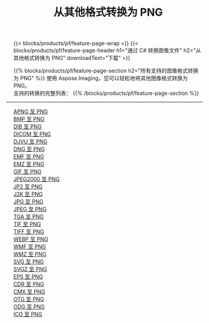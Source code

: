 ﻿---
title: 从其他格式转换为 PNG 
weight: 3920
url: /zh-hans/net/conversion/to/png 
lang: zh-hans
langdirlevel: 2
locales: zh-hans,ja,it,ru,de,es,fr,nl,id,lt,pl,pt,vi,tr,ko,zh-hant,ar,hi,th,sv,cs,uk,he
description: 使用 Aspose.Imaging，您可以轻松地将其他格式转换为 PNG
---

{{< blocks/products/pf/feature-page-wrap >}}
{{< blocks/products/pf/feature-page-header h1="通过 C# 转换图像文件" h2="从其他格式转换为 PNG" downloadText="下载" >}}


{{% blocks/products/pf/feature-page-section  h2="所有支持的图像格式转换为 PNG" %}}
使用 Aspose.Imaging，您可以轻松地将其他图像格式转换为 PNG。
<br/>
支持的转换的完整列表：
{{% /blocks/products/pf/feature-page-section %}}
<div class="container-fluid productfamilypage bg-gray">
    <div class="convertypes bg-gray agp-content section">
        <div class="container">
		<hr style="margin-left:-20px;"/>
		<div class="row other-converters">
		    <div class='col-md-2 other-converter remove-lp remove-rp'><a href="/imaging/zh-hans/net/conversion/apng-to-png" >APNG 至 PNG</a></div>
<div class='col-md-2 other-converter remove-lp remove-rp'><a href="/imaging/zh-hans/net/conversion/bmp-to-png" >BMP 至 PNG</a></div>
<div class='col-md-2 other-converter remove-lp remove-rp'><a href="/imaging/zh-hans/net/conversion/dib-to-png" >DIB 至 PNG</a></div>
<div class='col-md-2 other-converter remove-lp remove-rp'><a href="/imaging/zh-hans/net/conversion/dicom-to-png" >DICOM 至 PNG</a></div>
<div class='col-md-2 other-converter remove-lp remove-rp'><a href="/imaging/zh-hans/net/conversion/djvu-to-png" >DJVU 至 PNG</a></div>
<div class='col-md-2 other-converter remove-lp remove-rp'><a href="/imaging/zh-hans/net/conversion/dng-to-png" >DNG 至 PNG</a></div>
<div class='col-md-2 other-converter remove-lp remove-rp'><a href="/imaging/zh-hans/net/conversion/emf-to-png" >EMF 至 PNG</a></div>
<div class='col-md-2 other-converter remove-lp remove-rp'><a href="/imaging/zh-hans/net/conversion/emz-to-png" >EMZ 至 PNG</a></div>
<div class='col-md-2 other-converter remove-lp remove-rp'><a href="/imaging/zh-hans/net/conversion/gif-to-png" >GIF 至 PNG</a></div>
<div class='col-md-2 other-converter remove-lp remove-rp'><a href="/imaging/zh-hans/net/conversion/jpeg2000-to-png" >JPEG2000 至 PNG</a></div>
<div class='col-md-2 other-converter remove-lp remove-rp'><a href="/imaging/zh-hans/net/conversion/jp2-to-png" >JP2 至 PNG</a></div>
<div class='col-md-2 other-converter remove-lp remove-rp'><a href="/imaging/zh-hans/net/conversion/j2k-to-png" >J2K 至 PNG</a></div>
<div class='col-md-2 other-converter remove-lp remove-rp'><a href="/imaging/zh-hans/net/conversion/jpg-to-png" >JPG 至 PNG</a></div>
<div class='col-md-2 other-converter remove-lp remove-rp'><a href="/imaging/zh-hans/net/conversion/jpeg-to-png" >JPEG 至 PNG</a></div>
<div class='col-md-2 other-converter remove-lp remove-rp'><a href="/imaging/zh-hans/net/conversion/tga-to-png" >TGA 至 PNG</a></div>
<div class='col-md-2 other-converter remove-lp remove-rp'><a href="/imaging/zh-hans/net/conversion/tif-to-png" >TIF 至 PNG</a></div>
<div class='col-md-2 other-converter remove-lp remove-rp'><a href="/imaging/zh-hans/net/conversion/tiff-to-png" >TIFF 至 PNG</a></div>
<div class='col-md-2 other-converter remove-lp remove-rp'><a href="/imaging/zh-hans/net/conversion/webp-to-png" >WEBP 至 PNG</a></div>
<div class='col-md-2 other-converter remove-lp remove-rp'><a href="/imaging/zh-hans/net/conversion/wmf-to-png" >WMF 至 PNG</a></div>
<div class='col-md-2 other-converter remove-lp remove-rp'><a href="/imaging/zh-hans/net/conversion/wmz-to-png" >WMZ 至 PNG</a></div>
<div class='col-md-2 other-converter remove-lp remove-rp'><a href="/imaging/zh-hans/net/conversion/svg-to-png" >SVG 至 PNG</a></div>
<div class='col-md-2 other-converter remove-lp remove-rp'><a href="/imaging/zh-hans/net/conversion/svgz-to-png" >SVGZ 至 PNG</a></div>
<div class='col-md-2 other-converter remove-lp remove-rp'><a href="/imaging/zh-hans/net/conversion/eps-to-png" >EPS 至 PNG</a></div>
<div class='col-md-2 other-converter remove-lp remove-rp'><a href="/imaging/zh-hans/net/conversion/cdr-to-png" >CDR 至 PNG</a></div>
<div class='col-md-2 other-converter remove-lp remove-rp'><a href="/imaging/zh-hans/net/conversion/cmx-to-png" >CMX 至 PNG</a></div>
<div class='col-md-2 other-converter remove-lp remove-rp'><a href="/imaging/zh-hans/net/conversion/otg-to-png" >OTG 至 PNG</a></div>
<div class='col-md-2 other-converter remove-lp remove-rp'><a href="/imaging/zh-hans/net/conversion/odg-to-png" >ODG 至 PNG</a></div>
<div class='col-md-2 other-converter remove-lp remove-rp'><a href="/imaging/zh-hans/net/conversion/ico-to-png" >ICO 至 PNG</a></div>
                </div>
        </div>
    </div>
</div>
<br/>

